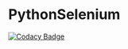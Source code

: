# PythonSelenium
[![Codacy Badge](https://api.codacy.com/project/badge/Grade/fec5e8cd631e4fe1a7b49ca71c585aaa)](https://app.codacy.com/manual/lkumarra/PythonSelenium?utm_source=github.com&utm_medium=referral&utm_content=lkumarra/PythonSelenium&utm_campaign=Badge_Grade_Dashboard)